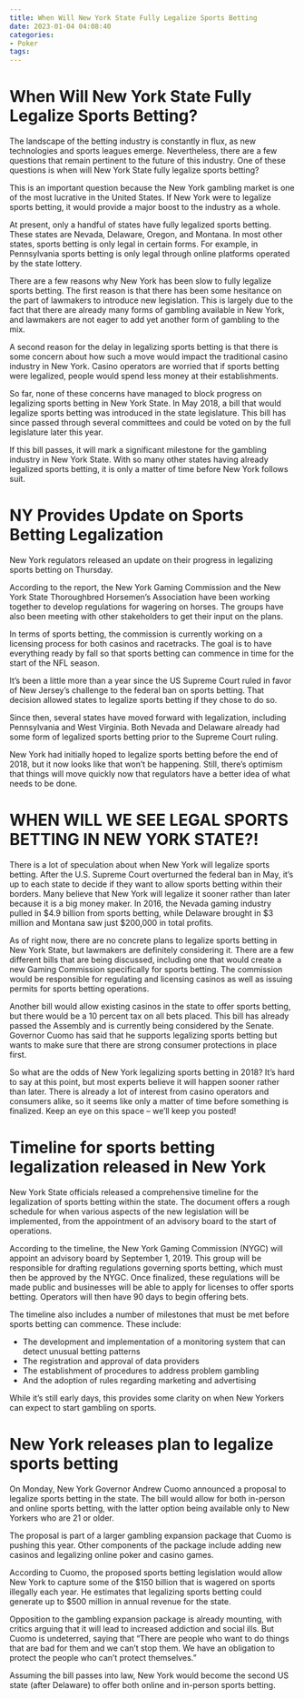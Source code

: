 ```yaml
---
title: When Will New York State Fully Legalize Sports Betting 
date: 2023-01-04 04:08:40
categories:
- Poker
tags:
---
```



#  When Will New York State Fully Legalize Sports Betting? 

The landscape of the betting industry is constantly in flux, as new technologies and sports leagues emerge. Nevertheless, there are a few questions that remain pertinent to the future of this industry. One of these questions is when will New York State fully legalize sports betting?

This is an important question because the New York gambling market is one of the most lucrative in the United States. If New York were to legalize sports betting, it would provide a major boost to the industry as a whole.

At present, only a handful of states have fully legalized sports betting. These states are Nevada, Delaware, Oregon, and Montana. In most other states, sports betting is only legal in certain forms. For example, in Pennsylvania sports betting is only legal through online platforms operated by the state lottery.

There are a few reasons why New York has been slow to fully legalize sports betting. The first reason is that there has been some hesitance on the part of lawmakers to introduce new legislation. This is largely due to the fact that there are already many forms of gambling available in New York, and lawmakers are not eager to add yet another form of gambling to the mix.

A second reason for the delay in legalizing sports betting is that there is some concern about how such a move would impact the traditional casino industry in New York. Casino operators are worried that if sports betting were legalized, people would spend less money at their establishments.

So far, none of these concerns have managed to block progress on legalizing sports betting in New York State. In May 2018, a bill that would legalize sports betting was introduced in the state legislature. This bill has since passed through several committees and could be voted on by the full legislature later this year.

If this bill passes, it will mark a significant milestone for the gambling industry in New York State. With so many other states having already legalized sports betting, it is only a matter of time before New York follows suit.

#  NY Provides Update on Sports Betting Legalization 

New York regulators released an update on their progress in legalizing sports betting on Thursday.

According to the report, the New York Gaming Commission and the New York State Thoroughbred Horsemen’s Association have been working together to develop regulations for wagering on horses. The groups have also been meeting with other stakeholders to get their input on the plans.

In terms of sports betting, the commission is currently working on a licensing process for both casinos and racetracks. The goal is to have everything ready by fall so that sports betting can commence in time for the start of the NFL season.

It’s been a little more than a year since the US Supreme Court ruled in favor of New Jersey’s challenge to the federal ban on sports betting. That decision allowed states to legalize sports betting if they chose to do so.

Since then, several states have moved forward with legalization, including Pennsylvania and West Virginia. Both Nevada and Delaware already had some form of legalized sports betting prior to the Supreme Court ruling.

New York had initially hoped to legalize sports betting before the end of 2018, but it now looks like that won’t be happening. Still, there’s optimism that things will move quickly now that regulators have a better idea of what needs to be done.

#  WHEN WILL WE SEE LEGAL SPORTS BETTING IN NEW YORK STATE?! 

There is a lot of speculation about when New York will legalize sports betting. After the U.S. Supreme Court overturned the federal ban in May, it’s up to each state to decide if they want to allow sports betting within their borders. Many believe that New York will legalize it sooner rather than later because it is a big money maker. In 2016, the Nevada gaming industry pulled in $4.9 billion from sports betting, while Delaware brought in $3 million and Montana saw just $200,000 in total profits.

As of right now, there are no concrete plans to legalize sports betting in New York State, but lawmakers are definitely considering it. There are a few different bills that are being discussed, including one that would create a new Gaming Commission specifically for sports betting. The commission would be responsible for regulating and licensing casinos as well as issuing permits for sports betting operations.

 Another bill would allow existing casinos in the state to offer sports betting, but there would be a 10 percent tax on all bets placed. This bill has already passed the Assembly and is currently being considered by the Senate. Governor Cuomo has said that he supports legalizing sports betting but wants to make sure that there are strong consumer protections in place first.

So what are the odds of New York legalizing sports betting in 2018? It’s hard to say at this point, but most experts believe it will happen sooner rather than later. There is already a lot of interest from casino operators and consumers alike, so it seems like only a matter of time before something is finalized. Keep an eye on this space – we’ll keep you posted!

#  Timeline for sports betting legalization released in New York 

New York State officials released a comprehensive timeline for the legalization of sports betting within the state. The document offers a rough schedule for when various aspects of the new legislation will be implemented, from the appointment of an advisory board to the start of operations. 

According to the timeline, the New York Gaming Commission (NYGC) will appoint an advisory board by September 1, 2019. This group will be responsible for drafting regulations governing sports betting, which must then be approved by the NYGC. Once finalized, these regulations will be made public and businesses will be able to apply for licenses to offer sports betting. Operators will then have 90 days to begin offering bets. 

The timeline also includes a number of milestones that must be met before sports betting can commence. These include: 

- The development and implementation of a monitoring system that can detect unusual betting patterns
- The registration and approval of data providers 
- The establishment of procedures to address problem gambling 
- And the adoption of rules regarding marketing and advertising

While it’s still early days, this provides some clarity on when New Yorkers can expect to start gambling on sports.

#  New York releases plan to legalize sports betting

On Monday, New York Governor Andrew Cuomo announced a proposal to legalize sports betting in the state. The bill would allow for both in-person and online sports betting, with the latter option being available only to New Yorkers who are 21 or older.

The proposal is part of a larger gambling expansion package that Cuomo is pushing this year. Other components of the package include adding new casinos and legalizing online poker and casino games.

According to Cuomo, the proposed sports betting legislation would allow New York to capture some of the $150 billion that is wagered on sports illegally each year. He estimates that legalizing sports betting could generate up to $500 million in annual revenue for the state.

Opposition to the gambling expansion package is already mounting, with critics arguing that it will lead to increased addiction and social ills. But Cuomo is undeterred, saying that “There are people who want to do things that are bad for them and we can’t stop them. We have an obligation to protect the people who can’t protect themselves.”

Assuming the bill passes into law, New York would become the second US state (after Delaware) to offer both online and in-person sports betting.